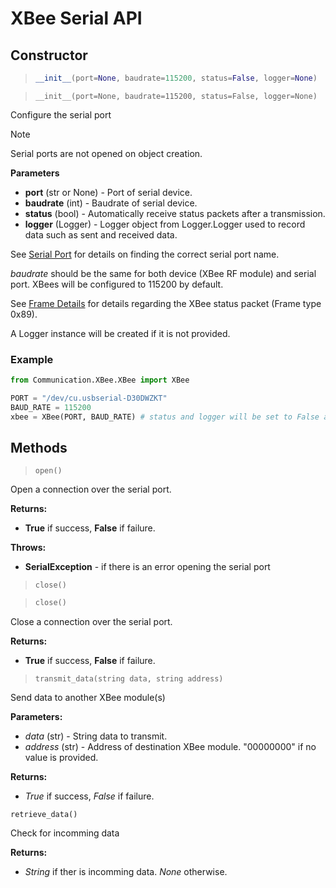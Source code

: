 # XBee Serial API
## Constructor


> ```py
> __init__(port=None, baudrate=115200, status=False, logger=None)
>```

> ```
> __init__(port=None, baudrate=115200, status=False, logger=None)
>```


Configure the serial port
> [!NOTE]
> Serial ports are not opened on object creation.


**Parameters**

* **port** (str or None) - Port of serial device.
* **baudrate** (int) - Baudrate of serial device.
* **status** (bool) - Automatically receive status packets after a transmission.
* **logger** (Logger) - Logger object from Logger.Logger used to record data such as sent and received data.

See [Serial Port][serial_port] for details on finding the correct serial port name.

*baudrate* should be the same for both device (XBee RF module) and serial port. XBees will be configured to 115200 by default.

See [Frame Details][transmit_status] for details regarding the XBee status packet (Frame type 0x89).

A Logger instance will be created if it is not provided.

### Example

```py
from Communication.XBee.XBee import XBee

PORT = "/dev/cu.usbserial-D30DWZKT"
BAUD_RATE = 115200
xbee = XBee(PORT, BAUD_RATE) # status and logger will be set to False and None respectively
```

## Methods

> ```
> open()
>```
Open a connection over the serial port.

**Returns:**
* **True** if success, **False** if failure.

**Throws:**
* **SerialException** - if there is an error opening the serial port

> `close()`

> ```py
> close()
> ```

Close a connection over the serial port.

**Returns:**
* **True** if success, **False** if failure.

> `transmit_data(string data, string address)`

Send data to another XBee module(s)

**Parameters:**

* *data* (str) -  String data to transmit.
* *address* (str) - Address of destination XBee module. "00000000" if no value is provided.

**Returns:**
* *True* if success, *False* if failure.

`retrieve_data()`

Check for incomming data

**Returns:**
* *String* if ther is incomming data. *None* otherwise.

[serial_port]: ./serial_port.md
[frame_details]: ./frame_details.md
[transmit_status]: ./frame_details.md#xbee-transmit-statusapi-mode---frame-type-89